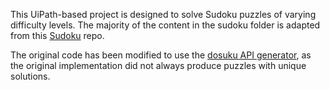 This UiPath-based project is designed to solve Sudoku puzzles of varying difficulty levels. The majority of the content in the sudoku folder is adapted from this [Sudoku]([https://your-api-link-here.com](https://github.com/kunal1/sudoku)) repo.

The original code has been modified to use the [dosuku API generator](https://sudoku-api.vercel.app), as the original implementation did not always produce puzzles with unique solutions.
